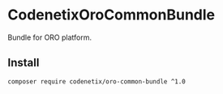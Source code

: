 # CodenetixOroCommonBundle
Bundle for ORO platform.

## Install
```
composer require codenetix/oro-common-bundle ^1.0
```
